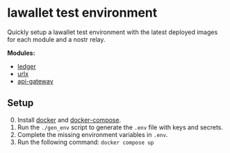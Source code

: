 # lawallet test environment

Quickly setup a lawallet test environment with the latest deployed images for each module and a nostr relay.

**Modules:**

- [ledger](https://github.com/lawalletio/ledger)
- [urlx](https://github.com/lawalletio/urlx)
- [api-gateway](https://github.com/lawalletio/api-gateway)

## Setup

0. Install [docker](https://docs.docker.com/engine/install/) and [docker-compose](https://docs.docker.com/compose/install/).
1. Run the `./gen_env` script to generate the `.env` file with keys and secrets.
2. Complete the missing environment variables in `.env`.
3. Run the following command: `docker compose up`
